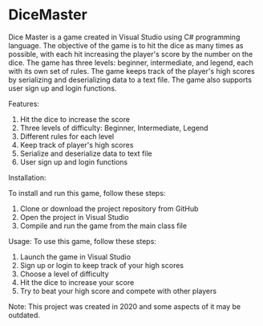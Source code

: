 # DiceMaster
Dice Master is a game created in Visual Studio using C# programming language. The objective of the game is to hit the dice as many times as possible, with each hit increasing the player's score by the number on the dice. The game has three levels: beginner, intermediate, and legend, each with its own set of rules. The game keeps track of the player's high scores by serializing and deserializing data to a text file. The game also supports user sign up and login functions.

Features:

  1. Hit the dice to increase the score
  2. Three levels of difficulty: Beginner, Intermediate, Legend
  3. Different rules for each level
  4. Keep track of player's high scores
  5. Serialize and deserialize data to text file
  6. User sign up and login functions
  
Installation:

To install and run this game, follow these steps:

  1. Clone or download the project repository from GitHub
  2. Open the project in Visual Studio
  3. Compile and run the game from the main class file

Usage:
To use this game, follow these steps:

1. Launch the game in Visual Studio
2. Sign up or login to keep track of your high scores
3. Choose a level of difficulty
4. Hit the dice to increase your score
5. Try to beat your high score and compete with other players

Note: This project was created in 2020 and some aspects of it may be outdated.
